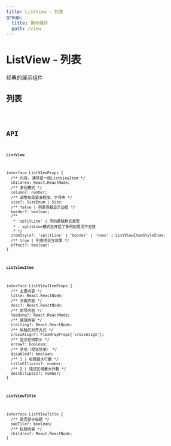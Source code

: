 ```yaml
---
title: ListView - 列表
group:
  title: 展示组件
  path: /view
---
```


# ListView - 列表

经典的展示组件

## 列表

<code src="./demo.tsx" />

## API

**`ListView`**

```tsx | pure
interface ListViewProps {
  /** 内容, 通常是一组ListViewItem */
  children: React.ReactNode;
  /** 多列模式 */
  column?: number;
  /** 调整布局紧凑程度、字号等 */
  size?: SizeEnum | Size;
  /** false | 列表容器显示边框 */
  border?: boolean;
  /**
   * 'splitLine' | 项的基础样式类型
   * - splitLine模式在开启了多列的情况下无效
   * */
  itemStyle?: 'splitLine' | 'border' | 'none' | ListViewItemStyleEnum;
  /** true | 列表项交互效果 */
  effect?: boolean;
}
```

**`ListViewItem`**

```tsx | pure
interface ListViewItemProps {
  /** 主要内容 */
  title: React.ReactNode;
  /** 次要内容 */
  desc?: React.ReactNode;
  /** 前导内容 */
  leading?: React.ReactNode;
  /** 尾随内容 */
  trailing?: React.ReactNode;
  /** 纵轴的对齐方式 */
  crossAlign?: FlexWrapProps['crossAlign'];
  /** 显示右侧箭头 */
  arrow?: boolean;
  /** 禁用（视觉禁用） */
  disabled?: boolean;
  /** 1 | 标题最大行数 */
  titleEllipsis?: number;
  /** 2 | 描述区域最大行数 */
  descEllipsis?: number;
}
```

**`ListViewTitle`**

```tsx | pure
interface ListViewTitle {
  /** 是否是子标题 */
  subTile?: boolean;
  /** 标题内容 */
  children?: React.ReactNode;
}
```
